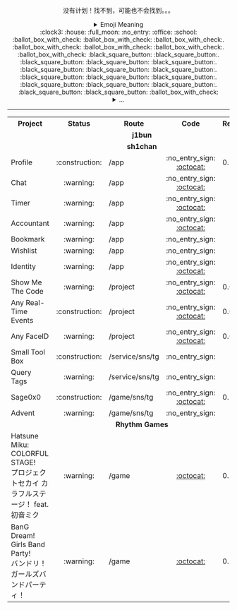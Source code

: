 <!--
Emoji: https://gist.github.com/rxaviers/7360908
-->

<div align="center">
    <p>没有计划！找不到，可能也不会找到。。。</p>
    <details>
        <summary>Emoji Meaning</summary>
        <table>
            <tr>
                <th>Emoji</th>
                <th>Meaning</th>
            </tr>
            <tr>
                <td>:clock3:</td>
                <td>MSK+3</td>
            </tr>
            <tr>
                <td>:clock9:</td>
                <td>GMT+9</td>
            </tr>
            <tr>
                <td>:ballot_box_with_check:</td>
                <td>Busy Time</td>
            </tr>
            <tr>
                <td>:white_square_button:</td>
                <td>Free Time</td>
            </tr>
            <tr>
                <td>:office:</td>
                <td>Working</td>
            </tr>
            <tr>
                <td>:house:</td>
                <td>Home Alone</td>
            </tr>
            <tr>
                <td>:school:</td>
                <td>Studying in School</td>
            </tr>
            <tr>
                <td>:full_moon:</td>
                <td>Sleeping</td>
            </tr>
            <tr>
                <td>:no_entry:</td>
                <td>Without</td>
            </tr>
            <tr>
                <td>:no_entry_sign:</td>
                <td>Private</td>
            </tr>
            <tr>
                <td>:octocat:</td>
                <td>Public Link</td>
            </tr>
            <tr>
                <td>:construction:</td>
                <td>Scheduled</td>
            </tr>
            <tr>
                <td>:warning:</td>
                <td>Archived</td>
            </tr>
        </table>
    </details>
</div>

<div align="center">
    <div align="center">:clock3: :house: :full_moon: :no_entry: :office: :school: <br />
        :ballot_box_with_check:
        :ballot_box_with_check:
        :ballot_box_with_check:.
        :ballot_box_with_check:
        :ballot_box_with_check:
        :ballot_box_with_check:.
        :ballot_box_with_check:
        :black_square_button:
        :black_square_button:.
        :black_square_button:
        :black_square_button:
        :black_square_button:.
        :black_square_button:
        :black_square_button:
        :black_square_button:.
        :black_square_button:
        :black_square_button:
        :black_square_button:.
        :black_square_button:
        :black_square_button:
        :black_square_button:.
        :black_square_button:
        :black_square_button:
        :ballot_box_with_check:
    </div>
    <details>
        <summary>...</summary>
        <div align="center">:clock3: :office: 08.00 - 17.00<br />
            :black_square_button:
            :black_square_button:
            :black_square_button:.
            :black_square_button:
            :black_square_button:
            :black_square_button:.
            :black_square_button:
            :ballot_box_with_check:
            :ballot_box_with_check:.
            :ballot_box_with_check:
            :ballot_box_with_check:
            :ballot_box_with_check:.
            :ballot_box_with_check:
            :ballot_box_with_check:
            :ballot_box_with_check:.
            :ballot_box_with_check:
            :ballot_box_with_check:
            :black_square_button:.
            :black_square_button:
            :black_square_button:
            :black_square_button:.
            :black_square_button:
            :black_square_button:
            :black_square_button:
        </div>
        <div align="center">:clock3: :office: 10.00 - 19.00<br />
            :black_square_button:
            :black_square_button:
            :black_square_button:.
            :black_square_button:
            :black_square_button:
            :black_square_button:.
            :black_square_button:
            :black_square_button:
            :black_square_button:.
            :ballot_box_with_check:
            :ballot_box_with_check:
            :ballot_box_with_check:.
            :ballot_box_with_check:
            :ballot_box_with_check:
            :ballot_box_with_check:.
            :ballot_box_with_check:
            :ballot_box_with_check:
            :ballot_box_with_check:.
            :ballot_box_with_check:
            :black_square_button:
            :black_square_button:.
            :black_square_button:
            :black_square_button:
            :black_square_button:
        </div>
        <div align="center">:clock9: :school: 08.30 - 12.40<br />
            :black_square_button:
            :black_square_button:
            :black_square_button:.
            :ballot_box_with_check:
            :ballot_box_with_check:
            :ballot_box_with_check:.
            :ballot_box_with_check:
            :ballot_box_with_check:
            :black_square_button:.
            :black_square_button:
            :black_square_button:
            :black_square_button:.
            :black_square_button:
            :black_square_button:
            :black_square_button:.
            :black_square_button:
            :black_square_button:
            :black_square_button:.
            :black_square_button:
            :black_square_button:
            :black_square_button:.
            :black_square_button:
            :black_square_button:
            :black_square_button:
        </div>
        <div align="center">:clock9: :school: 13.00 - 17.00<br />
            :black_square_button:
            :black_square_button:
            :black_square_button:.
            :black_square_button:
            :black_square_button:
            :black_square_button:.
            :black_square_button:
            :ballot_box_with_check:
            :ballot_box_with_check:.
            :ballot_box_with_check:
            :ballot_box_with_check:
            :ballot_box_with_check:.
            :black_square_button:
            :black_square_button:
            :black_square_button:.
            :black_square_button:
            :black_square_button:
            :black_square_button:.
            :black_square_button:
            :black_square_button:
            :black_square_button:.
            :black_square_button:
            :black_square_button:
            :black_square_button:
        </div>
        <div align="center">:clock3: :office: :school: :no_entry: :house: :full_moon:<br />
            :black_square_button:
            :black_square_button:
            :black_square_button:.
            :ballot_box_with_check:
            :ballot_box_with_check:
            :ballot_box_with_check:.
            :ballot_box_with_check:
            :ballot_box_with_check:
            :ballot_box_with_check:.
            :ballot_box_with_check:
            :ballot_box_with_check:
            :ballot_box_with_check:.
            :ballot_box_with_check:
            :ballot_box_with_check:
            :ballot_box_with_check:.
            :ballot_box_with_check:
            :ballot_box_with_check:
            :ballot_box_with_check:.
            :ballot_box_with_check:
            :black_square_button:
            :black_square_button:.
            :black_square_button:
            :black_square_button:
            :black_square_button:
        </div>
    </details>
</div>

---

<!--
Table Structure: https://github.com/seefs001/xox
-->

<table align="center">
    <tr>
        <th>Project</th>
        <th>Status</th>
        <th>Route</th>
        <th>Code</th>
        <th>Release</th>
        <th>Host</th>
    </tr>
    <tr>
        <td colspan="6" align="center"><strong>j1bun</strong></td>
    </tr>
    <tr>
        <td colspan="6" align="center"><strong>sh1chan</strong></td>
    </tr>
    <tr>
        <td>Profile</td>
        <td align="center">:construction:</td>
        <td>/app</td>
        <td align="center">:no_entry_sign: <a href="https://github.com/sh1chan/.github/blob/main/DOCS/README/PROFILE.md">:octocat:</a></td>
        <td>0.1.0</td>
        <td></td>
    </tr>
    <tr>
        <td>Chat</td>
        <td align="center">:warning:</td>
        <td>/app</td>
        <td align="center">:no_entry_sign: <a href="https://github.com/sh1chan/chat">:octocat:</a></td>
        <td></td>
        <td></td>
    </tr>
    <tr>
        <td>Timer</td>
        <td align="center">:warning:</td>
        <td>/app</td>
        <td align="center">:no_entry_sign: <a href="https://github.com/sh1chan/timer">:octocat:</a></td>
        <td></td>
        <td></td>
    </tr>
    <tr>
        <td>Accountant</td>
        <td align="center">:warning:</td>
        <td>/app</td>
        <td align="center">:no_entry_sign: <a href="https://github.com/yotsuba-na/accountant">:octocat:</a></td>
        <td></td>
        <td></td>
    </tr>
    <tr>
        <td>Bookmark</td>
        <td align="center">:warning:</td>
        <td>/app</td>
        <td align="center">:no_entry_sign:</td>
        <td></td>
        <td></td>
    </tr>
    <tr>
        <td>Wishlist</td>
        <td align="center">:warning:</td>
        <td>/app</td>
        <td align="center">:no_entry_sign:</td>
        <td></td>
        <td></td>
    </tr>
    <tr>
        <td>Identity</td>
        <td align="center">:warning:</td>
        <td>/app</td>
        <td align="center">:no_entry_sign: <a href="https://github.com/j1bun/identity">:octocat:</a></td>
        <td></td>
        <td></td>
    </tr>
    <tr>
        <td>Show Me The Code</td>
        <td align="center">:warning:</td>
        <td>/project</td>
        <td align="center">:no_entry_sign: <a href="https://github.com/sh1chan/ShowMeTheCode">:octocat:</a></td>
        <td>0.0.1</td>
        <td></td>
    </tr>
    <tr>
        <td>Any Real-Time Events</td>
        <td align="center">:construction:</td>
        <td>/project</td>
        <td align="center">:no_entry_sign: <a href="https://github.com/sh1chan/AnyRealTimeEvents">:octocat:</a></td>
        <td>0.0.1</td>
        <td></td>
    </tr>
    <tr>
        <td>Any FaceID</td>
        <td align="center">:warning:</td>
        <td>/project</td>
        <td align="center">:no_entry_sign: <a href="https://github.com/sh1chan/AnyFaceID">:octocat:</a></td>
        <td>0.0.1</td>
        <td></td>
    </tr>
    <tr>
        <td>Small Tool Box</td>
        <td align="center">:construction:</td>
        <td>/service/sns/tg</td>
        <td align="center">:no_entry_sign:</td>
        <td></td>
        <td></td>
    </tr>
    <tr>
        <td>Query Tags</td>
        <td align="center">:warning:</td>
        <td>/service/sns/tg</td>
        <td align="center">:no_entry_sign:</td>
        <td></td>
        <td></td>
    </tr>
    <tr>
        <td>Sage0x0</td>
        <td align="center">:construction:</td>
        <td>/game/sns/tg</td>
        <td align="center">:no_entry_sign: <a href="https://github.com/sh1chan/Sage0x0">:octocat:</a></td>
        <td>0.1.0</td>
        <td></td>
    </tr>
    <tr>
        <td>Advent</td>
        <td align="center">:warning:</td>
        <td>/game/sns/tg</td>
        <td align="center">:no_entry_sign:</td>
        <td></td>
        <td></td>
    </tr>
    <tr>
        <td colspan="6" align="center"><strong>Rhythm Games</strong></td>
    </tr>
    <tr>
        <td>
            <span>Hatsune Miku: COLORFUL STAGE!</span><br />
            <span>プロジェクトセカイ カラフルステージ！ feat. 初音ミク</span>
        </td>
        <td align="center">:warning:</td>
        <td>/game</td>
        <td align="center"><a href="https://github.com/aintp3d0/rythm-games">:octocat:</a></td>
        <td>0.1.0</td>
        <td></td>
    </tr>
    <tr>
        <td>
            <span>BanG Dream! Girls Band Party!</span><br />
            <span>バンドリ！ ガールズバンドパーティ！</span>
        </td>
        <td align="center">:warning:</td>
        <td>/game</td>
        <td align="center"><a href="https://github.com/aintp3d0/BangDream-archive">:octocat:</a></td>
        <td>0.1.0</td>
        <td></td>
    </tr>
</table>
